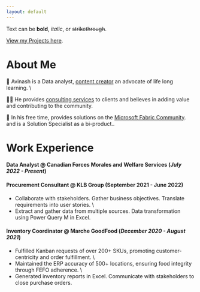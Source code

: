 ```yaml
---
layout: default
---
```


Text can be **bold**, _italic_, or ~~strikethrough~~.

[View my Projects here](./another-page.html).


# About Me

🎯 Avinash is a Data analyst,  [content creator](https://www.youtube.com/@PowerBI_Forum/featured) an advocate of life long learning. \

🏄‍♂️ He provides [consulting services](https://www.fiverr.com/avinashdudani/create-power-bi-dashboards-or-custom-excel-spreadsheets) to clients and believes in adding value and contributing to the community.

💬 In his free time, provides solutions on the [Microsoft Fabric Community](https://community.powerbi.com/t5/user/viewprofilepage/user-id/491338). and is a Solution Specialist as a bi-product..


# Work Experience

#### **Data Analyst @ Canadian Forces Morales and Welfare Services (_July 2022 - Present_)** 


#### **Procurement Consultant @ KLB Group (September 2021 - June 2022)** 

* Collaborate with stakeholders. Gather business objectives. Translate requirements into user stories. \
* Extract and gather data from multiple sources. Data transformation using Power Query M in Excel.  

#### **Inventory Coordinator @ Marche GoodFood (_December 2020 - August 2021_)** 

*  Fulfilled Kanban requests of over 200+ SKUs, promoting customer-centricity and order fulfillment. \
* Maintained the ERP accuracy of 500+ locations, ensuring food integrity through FEFO adherence. \
* Generated inventory reports in Excel. Communicate with stakeholders to close purchase orders. 



